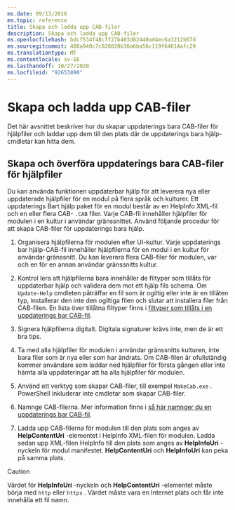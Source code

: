 ```yaml
---
ms.date: 09/13/2016
ms.topic: reference
title: Skapa och ladda upp CAB-filer
description: Skapa och ladda upp CAB-filer
ms.openlocfilehash: bdcf534f48cff27b403d82440ad4ec6a3212b67d
ms.sourcegitcommit: 488a940c7c828820b36a6ba56c119f64614afc29
ms.translationtype: MT
ms.contentlocale: sv-SE
ms.lasthandoff: 10/27/2020
ms.locfileid: "92653890"
---
```

# <a name="how-to-create-and-upload-cab-files"></a>Skapa och ladda upp CAB-filer

Det här avsnittet beskriver hur du skapar uppdaterings bara CAB-filer för hjälpfiler och laddar upp dem till den plats där de uppdaterings bara hjälp-cmdletar kan hitta dem.

## <a name="how-to-create-and-upload-updatable-help-cab-files"></a>Skapa och överföra uppdaterings bara CAB-filer för hjälpfiler

Du kan använda funktionen uppdaterbar hjälp för att leverera nya eller uppdaterade hjälpfiler för en modul på flera språk och kulturer. Ett uppdaterings Bart hjälp paket för en modul består av en HelpInfo XML-fil och en eller flera CAB- `.CAB` filer. Varje CAB-fil innehåller hjälpfiler för modulen i en kultur i användar gränssnittet. Använd följande procedur för att skapa CAB-filer för uppdaterings bara hjälp.

1. Organisera hjälpfilerna för modulen efter UI-kultur. Varje uppdaterings bar hjälp-CAB-fil innehåller hjälpfilerna för en modul i en kultur för användar gränssnitt. Du kan leverera flera CAB-filer för modulen, var och en för en annan användar gränssnitts kultur.

1. Kontrol lera att hjälpfilerna bara innehåller de filtyper som tillåts för uppdaterbar hjälp och validera dem mot ett hjälp fils schema. Om `Update-Help` cmdleten påträffar en fil som är ogiltig eller inte är en tillåten typ, installerar den inte den ogiltiga filen och slutar att installera filer från CAB-filen. En lista över tillåtna filtyper finns i [filtyper som tillåts i en uppdaterings bar CAB-fil](./file-types-permitted-in-an-updatable-help-cab-file.md).

1. Signera hjälpfilerna digitalt. Digitala signaturer krävs inte, men de är ett bra tips.

1. Ta med alla hjälpfiler för modulen i användar gränssnitts kulturen, inte bara filer som är nya eller som har ändrats. Om CAB-filen är ofullständig kommer användare som laddar ned hjälpfiler för första gången eller inte hämta alla uppdateringar att ha alla hjälpfiler för modulen.

1. Använd ett verktyg som skapar CAB-filer, till exempel `MakeCab.exe` . PowerShell inkluderar inte cmdletar som skapar CAB-filer.

1. Namnge CAB-filerna. Mer information finns i [så här namnger du en uppdaterings bar CAB-fil](./how-to-name-an-updatable-help-cab-file.md).

1. Ladda upp CAB-filerna för modulen till den plats som anges av **HelpContentUri** -elementet i HelpInfo XML-filen för modulen. Ladda sedan upp XML-filen HelpInfo till den plats som anges av **HelpInfoUri** -nyckeln för modul manifestet. **HelpContentUri** och **HelpInfoUri** kan peka på samma plats.

> [!CAUTION]
> Värdet för **HelpInfoUri** -nyckeln och **HelpContentUri** -elementet måste börja med `http` eller `https` . Värdet måste vara en Internet plats och får inte innehålla ett fil namn.
